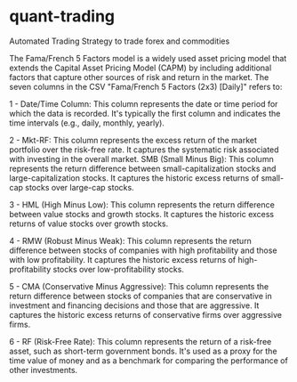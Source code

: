 # quant-trading
Automated Trading Strategy to trade forex and commodities

The Fama/French 5 Factors model is a widely used asset pricing model that extends the Capital Asset Pricing Model (CAPM) by including additional factors that capture other sources of risk and return in the market. The seven columns in the CSV "Fama/French 5 Factors (2x3) [Daily]" refers to:

1 - Date/Time Column: This column represents the date or time period for which the data is recorded. It's typically the first column and indicates the time intervals (e.g., daily, monthly, yearly).

2 - Mkt-RF: This column represents the excess return of the market portfolio over the risk-free rate. It captures the systematic risk associated with investing in the overall market.
SMB (Small Minus Big): This column represents the return difference between small-capitalization stocks and large-capitalization stocks. It captures the historic excess returns of small-cap stocks over large-cap stocks.

3 - HML (High Minus Low): This column represents the return difference between value stocks and growth stocks. It captures the historic excess returns of value stocks over growth stocks.

4 - RMW (Robust Minus Weak): This column represents the return difference between stocks of companies with high profitability and those with low profitability. It captures the historic excess returns of high-profitability stocks over low-profitability stocks.

5 - CMA (Conservative Minus Aggressive): This column represents the return difference between stocks of companies that are conservative in investment and financing decisions and those that are aggressive. It captures the historic excess returns of conservative firms over aggressive firms.

6 - RF (Risk-Free Rate): This column represents the return of a risk-free asset, such as short-term government bonds. It's used as a proxy for the time value of money and as a benchmark for comparing the performance of other investments.
